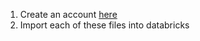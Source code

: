 1. Create an account [here](https://community.cloud.databricks.com)
2. Import each of these files into databricks

